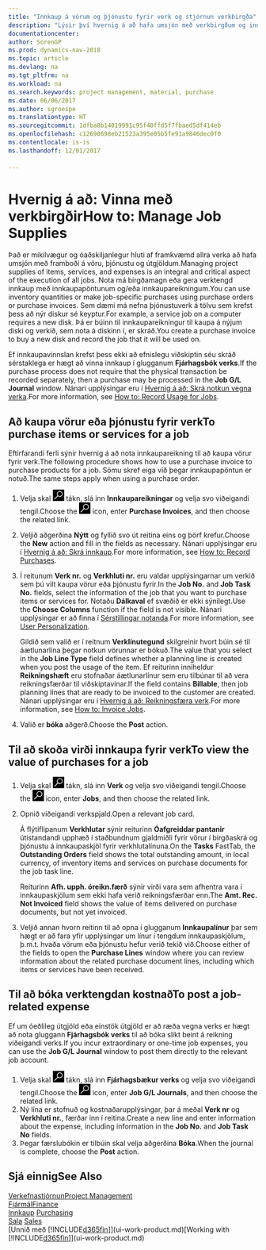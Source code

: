 ```yaml
---
title: "Innkaup á vörum og þjónustu fyrir verk og stjórnun verkbirgða"
description: "Lýsir því hvernig á að hafa umsjón með verkbirgðum og innkaupum á efni og þjónustu í verkum."
documentationcenter: 
author: SorenGP
ms.prod: dynamics-nav-2018
ms.topic: article
ms.devlang: na
ms.tgt_pltfrm: na
ms.workload: na
ms.search.keywords: project management, material, purchase
ms.date: 06/06/2017
ms.author: sgroespe
ms.translationtype: HT
ms.sourcegitcommit: 1dfba8b14019991c95f40ffd5f7fbaed5df414eb
ms.openlocfilehash: c12690698eb21523a395e05b5fe91a9846dec0f0
ms.contentlocale: is-is
ms.lasthandoff: 12/01/2017

---
```

# <a name="how-to-manage-job-supplies"></a><span data-ttu-id="69e74-103">Hvernig á að: Vinna með verkbirgðir</span><span class="sxs-lookup"><span data-stu-id="69e74-103">How to: Manage Job Supplies</span></span>
<span data-ttu-id="69e74-104">Það er mikilvægur og óaðskiljanlegur hluti af framkvæmd allra verka að hafa umsjón með framboði á vöru, þjónustu og útgjöldum.</span><span class="sxs-lookup"><span data-stu-id="69e74-104">Managing project supplies of items, services, and expenses is an integral and critical aspect of the execution of all jobs.</span></span> <span data-ttu-id="69e74-105">Nota má birgðamagn eða gera verktengd innkaup með innkaupapöntunum og/eða innkaupareikningum.</span><span class="sxs-lookup"><span data-stu-id="69e74-105">You can use inventory quantities or make job-specific purchases using purchase orders or purchase invoices.</span></span> <span data-ttu-id="69e74-106">Sem dæmi má nefna þjónustuverk á tölvu sem krefst þess að nýr diskur sé keyptur.</span><span class="sxs-lookup"><span data-stu-id="69e74-106">For example, a service job on a computer requires a new disk.</span></span> <span data-ttu-id="69e74-107">Þá er búinn til innkaupareikningur til kaupa á nýjum diski og verkið, sem nota á diskinn í, er skráð.</span><span class="sxs-lookup"><span data-stu-id="69e74-107">You create a purchase invoice to buy a new disk and record the job that it will be used on.</span></span>

<span data-ttu-id="69e74-108">Ef innkaupavinnslan krefst þess ekki að efnislegu viðskiptin séu skráð sérstaklega er hægt að vinna innkaup í glugganum **Fjárhagsbók verks**.</span><span class="sxs-lookup"><span data-stu-id="69e74-108">If the purchase process does not require that the physical transaction be recorded separately, then a purchase may be processed in the **Job G/L Journal** window.</span></span> <span data-ttu-id="69e74-109">Nánari upplýsingar eru í [Hvernig á að: Skrá notkun vegna verka](projects-how-record-job-usage.md).</span><span class="sxs-lookup"><span data-stu-id="69e74-109">For more information, see [How to: Record Usage for Jobs](projects-how-record-job-usage.md).</span></span>

## <a name="to-purchase-items-or-services-for-a-job"></a><span data-ttu-id="69e74-110">Að kaupa vörur eða þjónustu fyrir verk</span><span class="sxs-lookup"><span data-stu-id="69e74-110">To purchase items or services for a job</span></span>
<span data-ttu-id="69e74-111">Eftirfarandi ferli sýnir hvernig á að nota innkaupareikning til að kaupa vörur fyrir verk.</span><span class="sxs-lookup"><span data-stu-id="69e74-111">The following procedure shows how to use a purchase invoice to purchase products for a job.</span></span> <span data-ttu-id="69e74-112">Sömu skref eiga við þegar innkaupapöntun er notuð.</span><span class="sxs-lookup"><span data-stu-id="69e74-112">The same steps apply when using a purchase order.</span></span>  

1. <span data-ttu-id="69e74-113">Velja skal ![Leit að síðu eða skýrslu](media/ui-search/search_small.png "Leit að síðu eða skýrslu táknið") tákn, slá inn **Innkaupareikningar** og velja svo viðeigandi tengil.</span><span class="sxs-lookup"><span data-stu-id="69e74-113">Choose the ![Search for Page or Report](media/ui-search/search_small.png "Search for Page or Report icon") icon, enter **Purchase Invoices**, and then choose the related link.</span></span>  
2. <span data-ttu-id="69e74-114">Veljið aðgerðina **Nýtt** og fyllið svo út reitina eins og þörf krefur.</span><span class="sxs-lookup"><span data-stu-id="69e74-114">Choose the **New** action and fill in the fields as necessary.</span></span> <span data-ttu-id="69e74-115">Nánari upplýsingar eru í [Hvernig á að: Skrá innkaup](purchasing-how-record-purchases.md).</span><span class="sxs-lookup"><span data-stu-id="69e74-115">For more information, see [How to: Record Purchases](purchasing-how-record-purchases.md).</span></span>
3. <span data-ttu-id="69e74-116">Í reitunum **Verk nr.** og **Verkhluti nr.** eru valdar upplýsingarnar um verkið sem þú vilt kaupa vörur eða þjónustu fyrir.</span><span class="sxs-lookup"><span data-stu-id="69e74-116">In the **Job No.** and **Job Task No.** fields, select the information of the job that you want to purchase items or services for.</span></span> <span data-ttu-id="69e74-117">Notaðu **Dálkaval** ef svæðið er ekki sýnilegt.</span><span class="sxs-lookup"><span data-stu-id="69e74-117">Use the **Choose Columns** function if the field is not visible.</span></span> <span data-ttu-id="69e74-118">Nánari upplýsingar er að finna í [Sérstillingar notanda](ui-user-personalization.md).</span><span class="sxs-lookup"><span data-stu-id="69e74-118">For more information, see [User Personalization](ui-user-personalization.md).</span></span>

    <span data-ttu-id="69e74-119">Gildið sem valið er í reitnum **Verklínutegund** skilgreinir hvort búin sé til áætlunarlína þegar notkun vörunnar er bókuð.</span><span class="sxs-lookup"><span data-stu-id="69e74-119">The value that you select in the **Job Line Type** field defines whether a planning line is created when you post the usage of the item.</span></span> <span data-ttu-id="69e74-120">Ef reiturinn inniheldur **Reikningshæft** eru stofnaðar áætlunarlínur sem eru tilbúnar til að vera reikningsfærðar til viðskiptavinar.</span><span class="sxs-lookup"><span data-stu-id="69e74-120">If the field contains **Billable**, then job planning lines that are ready to be invoiced to the customer are created.</span></span> <span data-ttu-id="69e74-121">Nánari upplýsingar eru í [Hvernig á að: Reikningsfæra verk](projects-how-invoice-jobs.md).</span><span class="sxs-lookup"><span data-stu-id="69e74-121">For more information, see [How to: Invoice Jobs](projects-how-invoice-jobs.md).</span></span>
4. <span data-ttu-id="69e74-122">Valið er **bóka** aðgerð.</span><span class="sxs-lookup"><span data-stu-id="69e74-122">Choose the **Post** action.</span></span>

## <a name="to-view-the-value-of-purchases-for-a-job"></a><span data-ttu-id="69e74-123">Til að skoða virði innkaupa fyrir verk</span><span class="sxs-lookup"><span data-stu-id="69e74-123">To view the value of purchases for a job</span></span>
1. <span data-ttu-id="69e74-124">Velja skal ![Leit að síðu eða skýrslu](media/ui-search/search_small.png "Leit að síðu eða skýrslu táknið") tákn, slá inn **Verk** og velja svo viðeigandi tengil.</span><span class="sxs-lookup"><span data-stu-id="69e74-124">Choose the ![Search for Page or Report](media/ui-search/search_small.png "Search for Page or Report icon") icon, enter **Jobs**, and then choose the related link.</span></span>
2. <span data-ttu-id="69e74-125">Opnið viðeigandi verkspjald.</span><span class="sxs-lookup"><span data-stu-id="69e74-125">Open a relevant job card.</span></span>

    <span data-ttu-id="69e74-126">Á flýtiflipanum **Verkhlutar** sýnir reiturinn **Óafgreiddar pantanir** útistandandi upphæð í staðbundnum gjaldmiðli fyrir vörur í birgðaskrá og þjónustu á innkaupaskjöl fyrir verkhlutalínuna.</span><span class="sxs-lookup"><span data-stu-id="69e74-126">On the **Tasks** FastTab, the **Outstanding Orders** field shows the total outstanding amount, in local currency, of inventory items and services on purchase documents for the job task line.</span></span>  

    <span data-ttu-id="69e74-127">Reiturinn **Afh. upph. óreikn.færð** sýnir virði vara sem afhentra vara í innkaupaskjölum sem ekki hafa verið reikningsfærðar enn.</span><span class="sxs-lookup"><span data-stu-id="69e74-127">The **Amt. Rec. Not Invoiced** field shows the value of items delivered on purchase documents, but not yet invoiced.</span></span>  
3. <span data-ttu-id="69e74-128">Veljið annan hvorn reitinn til að opna í glugganum **Innkaupalínur** þar sem hægt er að fara yfir upplýsingar um línur í tengdum innkaupaskjölum, þ.m.t. hvaða vörum eða þjónustu hefur verið tekið við.</span><span class="sxs-lookup"><span data-stu-id="69e74-128">Choose either of the fields to open the **Purchase Lines** window where you can review information about the related purchase document lines, including which items or services have been received.</span></span>

## <a name="to-post-a-job-related-expense"></a><span data-ttu-id="69e74-129">Til að bóka verktengdan kostnað</span><span class="sxs-lookup"><span data-stu-id="69e74-129">To post a job-related expense</span></span>
<span data-ttu-id="69e74-130">Ef um óeðlileg útgjöld eða einstök útgjöld er að ræða vegna verks er hægt að nota gluggann **Fjárhagsbók verks** til að bóka slíkt beint á reikning viðeigandi verks.</span><span class="sxs-lookup"><span data-stu-id="69e74-130">If you incur extraordinary or one-time job expenses, you can use the **Job G/L Journal** window to post them directly to the relevant job account.</span></span>

1. <span data-ttu-id="69e74-131">Velja skal ![Leit að síðu eða skýrslu](media/ui-search/search_small.png "Leit að síðu eða skýrslu táknið") tákn, slá inn **Fjárhagsbækur verks** og velja svo viðeigandi tengil.</span><span class="sxs-lookup"><span data-stu-id="69e74-131">Choose the ![Search for Page or Report](media/ui-search/search_small.png "Search for Page or Report icon") icon, enter **Job G/L Journals**, and then choose the related link.</span></span>  
2. <span data-ttu-id="69e74-132">Ný lína er stofnuð og kostnaðarupplýsingar, þar á meðal **Verk nr** og **Verkhluti nr.**, færðar inn í reitina.</span><span class="sxs-lookup"><span data-stu-id="69e74-132">Create a new line and enter information about the expense, including information in the **Job No.** and **Job Task No** fields.</span></span>  
3. <span data-ttu-id="69e74-133">Þegar færslubókin er tilbúin skal velja aðgerðina **Bóka**.</span><span class="sxs-lookup"><span data-stu-id="69e74-133">When the journal is complete, choose the **Post** action.</span></span>

## <a name="see-also"></a><span data-ttu-id="69e74-134">Sjá einnig</span><span class="sxs-lookup"><span data-stu-id="69e74-134">See Also</span></span>
[<span data-ttu-id="69e74-135">Verkefnastjórnun</span><span class="sxs-lookup"><span data-stu-id="69e74-135">Project Management</span></span>](projects-manage-projects.md)  
[<span data-ttu-id="69e74-136">Fjármál</span><span class="sxs-lookup"><span data-stu-id="69e74-136">Finance</span></span>](finance.md)  
<span data-ttu-id="69e74-137">[Innkaup](purchasing-manage-purchasing.md)       </span><span class="sxs-lookup"><span data-stu-id="69e74-137">[Purchasing](purchasing-manage-purchasing.md)       </span></span>  
<span data-ttu-id="69e74-138">[Sala](sales-manage-sales.md)    </span><span class="sxs-lookup"><span data-stu-id="69e74-138">[Sales](sales-manage-sales.md)    </span></span>  
<span data-ttu-id="69e74-139">[Unnið með [!INCLUDE[d365fin](includes/d365fin_md.md)]](ui-work-product.md)</span><span class="sxs-lookup"><span data-stu-id="69e74-139">[Working with [!INCLUDE[d365fin](includes/d365fin_md.md)]](ui-work-product.md)</span></span>  

